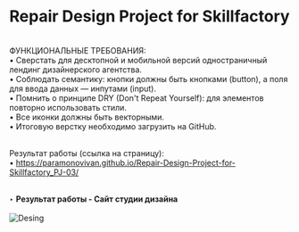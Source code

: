 # Repair Design Project for Skillfactory
</br>
ФУНКЦИОНАЛЬНЫЕ ТРЕБОВАНИЯ:</br>
• Сверстать для десктопной и мобильной версий одностраничный лендинг дизайнерского агентства. <br>
• Соблюдать семантику: кнопки должны быть кнопками (button), а поля для ввода данных — инпутами (input).<br>
• Помнить о принципе DRY (Don't Repeat Yourself): для элементов повторно использовать стили.<br>
• Все иконки должны быть векторными.<br>
• Итоговую верстку необходимо загрузить на GitHub.<br><br>

Результат работы (ссылка на страницу):<br>
• https://paramonovivan.github.io/Repair-Design-Project-for-Skillfactory_PJ-03/<br><br>

‣ <b>Результат работы -  Сайт студии дизайна</b><br><br>
![Desing](https://github.com/ParamonovIvan/Repair-Design-Project-for-Skillfactory_PJ-03/assets/131868856/03473675-046f-4817-b3c6-9493cec10e48)
